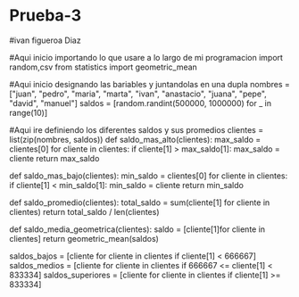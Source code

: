 # Prueba-3
#ivan figueroa Diaz 

#Aqui inicio importando lo que usare a lo largo de mi programacion
import random,csv
from statistics import geometric_mean

#Aqui inicio designando las bariables y juntandolas en una dupla
nombres = ["juan", "pedro", "maria", "marta", "ivan", 
           "anastacio", "juana", "pepe", "david", "manuel"]
saldos = [random.randint(500000, 1000000) for _ in range(10)]

#Aqui ire definiendo los diferentes saldos y sus promedios
clientes = list(zip(nombres, saldos))
def saldo_mas_alto(clientes):
    max_saldo = clientes[0]
    for cliente in clientes:
        if cliente[1] > max_saldo[1]:
            max_saldo = cliente
    return max_saldo


def saldo_mas_bajo(clientes):
    min_saldo = clientes[0]
    for cliente in clientes:
        if cliente[1] < min_saldo[1]:
            min_saldo = cliente
    return min_saldo


def saldo_promedio(clientes):
    total_saldo = sum(cliente[1] for cliente in clientes)
    return total_saldo / len(clientes)

def saldo_media_geometrica(clientes):
    saldo = [cliente[1]for cliente in clientes]
    return geometric_mean(saldos)

saldos_bajos = [cliente for cliente in clientes if cliente[1] < 666667]
saldos_medios = [cliente for cliente in clientes if 666667 <= cliente[1] < 833334]
saldos_superiores = [cliente for cliente in clientes if cliente[1] >= 833334]

